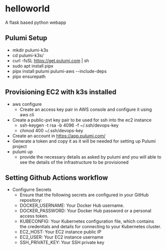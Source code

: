 # helloworld
A flask based python webapp

## Pulumi Setup
- mkdir pulumi-k3s
- cd pulumi-k3s/
- curl -fsSL https://get.pulumi.com | sh
- sudo apt install pipx
- pipx install pulumi pulumi-aws --include-deps
- pipx ensurepath

## Provisioning EC2 with k3s installed 
- aws configure
  - Create an access key pair in AWS console and configure it using aws cli
- Create a public-pvt key pair to be used for ssh into the ec2 instance
   - ssh-keygen -t rsa -b 4096 -f ~/.ssh/devops-key
   - chmod 400 ~/.ssh/devops-key
- Create an account in https://app.pulumi.com/ 
- Generate a token and copy it as it will be needed for setting up Pulumi project
- pulumi up
  - provide the necessary details as asked by pulumi and you will able to see the details of the infrastructure to be provisioned

## Setting Github Actions workflow
- Configurre Secrets
  - Ensure that the following secrets are configured in your GitHub repository:
  -  DOCKER_USERNAME: Your Docker Hub username.
  -  DOCKER_PASSWORD: Your Docker Hub password or a personal access token.
  -  KUBECONFIG: Your Kubernetes configuration file, which contains the credentials and details for connecting to your Kubernetes cluster.
  -  EC2_HOST: Your EC2 instance public IP
  -  EC2_USER: Your EC2 instance username
  -  SSH_PRIVATE_KEY: Your SSH private key 
